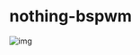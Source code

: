 # nothing-bspwm

![img](https://raw.githubusercontent.com/SAMPAIAO/nothing-bspwm/main/Screenshot%20from%202021-05-15%2023-28-55.png)
